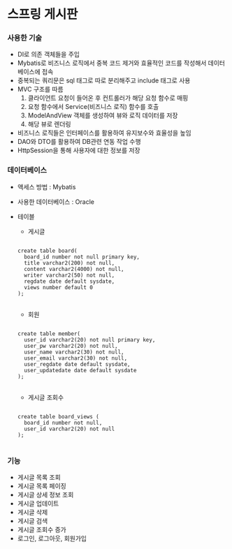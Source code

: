 # 스프링 게시판

### 사용한 기술

- DI로 의존 객체들을 주입
- Mybatis로 비즈니스 로직에서 중복 코드 제거와 효율적인 코드를 작성해서 데이터베이스에 접속
- 중복되는 쿼리문은 sql 태그로 따로 분리해주고 include 태그로 사용
- MVC 구조를 따름
  1. 클라이언트 요청이 들어온 후 컨트롤러가 해당 요청 함수로 매핑
  2. 요청 함수에서 Service(비즈니스 로직) 함수를 호출
  3. ModelAndView 객체를 생성하여 뷰와 로직 데이터를 저장
  4. 해당 뷰로 렌더링
- 비즈니스 로직들은 인터페이스를 활용하여 유지보수와 효율성을 높임
- DAO와 DTO를 활용하여 DB관련 연동 작업 수행
- HttpSession을 통해 사용자에 대한 정보를 저장

### 데이터베이스

- 액세스 방법 : Mybatis

- 사용한 데이터베이스 : Oracle

- 테이블
  
  - 게시글
  <pre>
  <code>
  create table board(
    board_id number not null primary key,
    title varchar2(200) not null,
    content varchar2(4000) not null,
    writer varchar2(50) not null,
    regdate date default sysdate,
    views number default 0
  );
  </code>
  </pre>
  
  - 회원
  <pre>
  <code>
  create table member(
    user_id varchar2(20) not null primary key,
    user_pw varchar2(20) not null,
    user_name varchar2(30) not null,
    user_email varchar2(30) not null,
    user_regdate date default sysdate,
    user_updatedate date default sysdate
  );
  </code>
  </pre>
  
  - 게시글 조회수
  <pre>
  <code>
  create table board_views (
    board_id number not null,
    user_id varchar2(20) not null
  );
  </code>
  </pre>

### 기능

- 게시글 목록 조회
- 게시글 목록 페이징
- 게시글 상세 정보 조회
- 게시글 업데이트
- 게시글 삭제
- 게시글 검색
- 게시글 조회수 증가
- 로그인, 로그아웃, 회원가입
